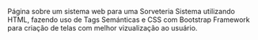 Página sobre um sistema web para uma Sorveteria
Sistema utilizando HTML, fazendo uso de Tags Semánticas e CSS com Bootstrap Framework para criação de telas com melhor vizualização ao usuário.